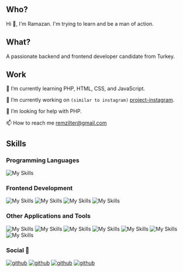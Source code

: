 ## Who?

Hi 👋, I'm Ramazan. I'm trying to learn and be a man of action. 

## What? 

A passionate backend and frontend developer candidate from Turkey.

## Work

🌱 I’m currently learning PHP, HTML, CSS, and JavaScript.

🔭 I’m currently working on `(similar to instagram)` [project-instagram](https://project-instagram-khaki.vercel.app/).

🤝 I’m looking for help with PHP.

📫 How to reach me remzilter@gmail.com

## Skills

### Programming Languages

![My Skills](https://skillicons.dev/icons?i=php)

### Frontend Development

![My Skills](https://skillicons.dev/icons?i=html)
![My Skills](https://skillicons.dev/icons?i=css)
![My Skills](https://skillicons.dev/icons?i=bootstrap)
![My Skills](https://skillicons.dev/icons?i=js)

### Other Applications and Tools

![My Skills](https://skillicons.dev/icons?i=git)
![My Skills](https://skillicons.dev/icons?i=github)
![My Skills](https://skillicons.dev/icons?i=vscode)
![My Skills](https://skillicons.dev/icons?i=mysql)
![My Skills](https://skillicons.dev/icons?i=heroku)
![My Skills](https://skillicons.dev/icons?i=md)
![My Skills](https://skillicons.dev/icons?i=figma)

### Social 🖖

[![github](https://skillicons.dev/icons?i=github)](https://github.com/kalawaja)
[![github](https://skillicons.dev/icons?i=twitter)](https://twitter.com/kalawaja)
[![github](https://skillicons.dev/icons?i=instagram)](https://instagram.com/kalawaja)
[![github](https://skillicons.dev/icons?i=linkedin)](https://www.linkedin.com/in/ramazanilter/)
